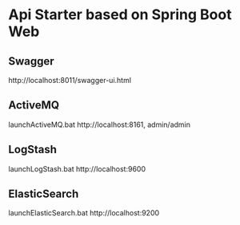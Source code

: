 # Api Starter based on Spring Boot Web

## Swagger
http://localhost:8011/swagger-ui.html

## ActiveMQ
launchActiveMQ.bat
http://localhost:8161, admin/admin

## LogStash
launchLogStash.bat
http://localhost:9600

## ElasticSearch
launchElasticSearch.bat
http://localhost:9200
